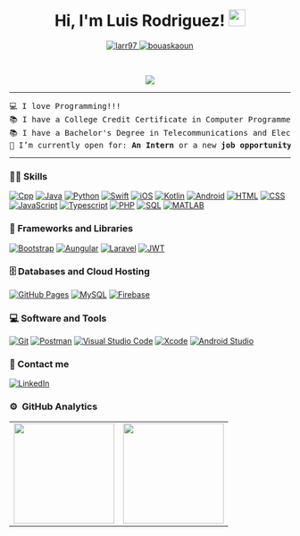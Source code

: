<h1 align="center">
Hi, I'm Luis Rodriguez!
	<a href="https://github.com/larr97" target="_self">
		<img src="https://media.giphy.com/media/hvRJCLFzcasrR4ia7z/giphy.gif" width="30">
	</a>

</h1>
<p align="center">
	<a href="https://github.com/larr97">
		<img src="https://komarev.com/ghpvc/?username=larr97&label=Profile%20views&color=0e75b6&style=flat" alt="larr97" />
	</a>
	<a href="https://github.com/larr97">
		<img src="https://img.shields.io/github/followers/alejandro99apple?label=Followers" alt="bouaskaoun" />
	</a>
</p>
<br/>
<p align="center">
	<a href="https://github.com/larr97">
		<img src="https://readme-typing-svg.herokuapp.com?lines=Computer+Programmer;Telecommunications+and+Electronics+Engineer;Always%20learning%20new%20things&center=true&width=800&height=45">
	</a>

</p>
<hr>
<pre>
💻 I love Programming!!!
📚 I have a College Credit Certificate in Computer Programmer – Mobile Applications Development from Miami Dade College.
📚 I have a Bachelor's Degree in Telecommunications and Electronics Engineering from University of Oriente.
🤔 I’m currently open for: <b>An Intern</b> or a new <b>job opportunity</b>, this is <a href="https://drive.google.com/file/d/13S47Z9Jns5eWPZME6VhcEcwtbkVL2UK9/view?usp=drive_link" target="_blank">MY RESUME.</a>
</pre>
<hr>

### 👨‍💻 Skills

<p>
    <a href="#"><img alt="Cpp" src="https://img.shields.io/badge/-C++-007ACC?style=flat-square&logo=cplusplus&logoColor=white"></a>
    <a href="#"><img alt="Java" src="https://img.shields.io/badge/Java-007396?logo=java&logoColor=white"></a>
    <a href="#"><img alt="Python" src="https://img.shields.io/badge/Python-3776AB?logo=python&logoColor=white"></a>
    <a href="#"><img alt="Swift" src="https://img.shields.io/badge/Swift-FA7343?logo=swift&logoColor=white"></a>
    <a href="#"><img alt="iOS" src="https://img.shields.io/badge/iOS-000000?logo=apple&logoColor=white"></a>
    <a href="#"><img alt="Kotlin" src="https://img.shields.io/badge/Kotlin-0095D5?logo=kotlin&logoColor=white"></a>
    <a href="#"><img alt="Android" src="https://img.shields.io/badge/Android-3DDC84?logo=android&logoColor=white"></a>
    <a href="#"><img alt="HTML" src="https://img.shields.io/badge/HTML%20-%23E34F26.svg?logo=html5&logoColor=white"></a>
    <a href="#"><img alt="CSS" src="https://img.shields.io/badge/CSS%20-%231572B6.svg?logo=css3&logoColor=white"></a>
    <a href="#"><img alt="JavaScript" src="https://img.shields.io/badge/JavaScript%20-%23F7DF1E.svg?logo=javascript&logoColor=black"></a>
    <a href="#"><img alt="Typescript" src="https://img.shields.io/badge/-TypeScript-white?logo=typescript"></a>
    <a href="#"><img alt="PHP" src="https://img.shields.io/badge/PHP-%23777BB4.svg?logo=php&logoColor=white"></a>
    <a href="#"><img alt="SQL" src="https://img.shields.io/badge/SQL%20-%23025E8C.svg?logo=amazon-dynamodb&logoColor=white"></a>
    <a href="#"><img alt="MATLAB" src="https://img.shields.io/badge/MATLAB-0076A8?logo=mathworks&logoColor=white"></a>
   
<p>

### 🧰 Frameworks and Libraries
<p>
    <a href="#"><img alt="Bootstrap" src="https://img.shields.io/badge/Bootstrap-563D7C?logo=bootstrap&logoColor=white"></a>
    <a href="#"><img alt="Aungular" src="https://img.shields.io/badge/angular-%23DD0031.svg?logo=angular&logoColor=white"></a>
    <a href="#"><img alt="Laravel" src="https://img.shields.io/badge/laravel-%23FF2D20.svg?logo=laravel&logoColor=white"></a>
    <a href="#"><img alt="JWT" src="https://img.shields.io/badge/JWT-black?logo=JSON%20web%20tokens"></a>

</p>

### 🗄️ Databases and Cloud Hosting

<p>
    <a href="#"><img alt="GitHub Pages" src="https://img.shields.io/badge/GitHub%20Pages-%23327FC7.svg?logo=github&logoColor=white"></a>
    <a href="#"><img alt="MySQL" src="https://img.shields.io/badge/MySQL-00000F?logo=mysql&logoColor=white"></a>
    <a href="#"><img alt="Firebase" src ="https://img.shields.io/badge/Firebase-%23316192.svg?logo=firebase&logoColor=white"></a>
</p>

### 💻 Software and Tools

<p>
    <a href="#"><img alt="Git" src="https://img.shields.io/badge/Git%20-%23F05033.svg?logo=git&logoColor=white"></a>
    <a href="#"><img alt="Postman" src="https://img.shields.io/badge/Postman-FF6C37?logo=postman&logoColor=white"></a>
    <a href="#"><img alt="Visual Studio Code" src="https://img.shields.io/badge/Visual%20Studio%20Code-0078d7.svg?logo=visual-studio-code&logoColor=white"></a>
    <a href="#"><img alt="Xcode" src="https://img.shields.io/badge/Xcode-007ACC?logo=xcode&logoColor=white"></a>
    <a href="#"><img alt="Android Studio" src="https://img.shields.io/badge/Android%20Studio-3DDC84?logo=android-studio&logoColor=white"></a>

</p>

### 👋 Contact me

<p>
    <a href="https://www.linkedin.com/in/luisrr97"><img alt="LinkedIn" src="https://img.shields.io/badge/LinkedIn-0077B5?style=flat-square&logo=linkedin&logoColor=white"></a>
</p>

### ⚙️ &nbsp;GitHub Analytics
<p align="center">
<table>
<tr>
<td>
<a href="https://github.com/larr97">
<img height="180em" src="https://github-readme-stats-eight-theta.vercel.app/api?username=larr97&show_icons=true&theme=algolia&include_all_commits=true&count_private=true"/>
</td> 
<td>
<img height="180em" src="https://github-readme-stats-eight-theta.vercel.app/api/top-langs/?username=larr97&layout=compact&langs_count=8&theme=algolia"/></a>
</td>
</tr>
</table>
</p>

